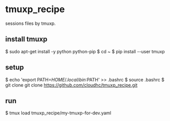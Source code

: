 # tmuxp_recipe
sessions files by tmuxp.

## install tmuxp
$ sudo apt-get install -y python python-pip
$ cd ~
$ pip install --user tmuxp

## setup 
$ echo 'export PATH=$HOME/.local/bin:$PATH' >> .bashrc
$ source .bashrc
$ git clone git clone https://github.com/cloudhc/tmuxp_recipe.git

## run
$ tmux load tmuxp_recipe/my-tmuxp-for-dev.yaml
